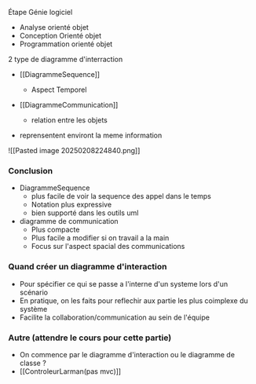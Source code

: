 Étape Génie logiciel 
- Analyse orienté objet
- Conception Orienté objet
- Programmation orienté objet


2 type de diagramme d'interraction
- [[DiagrammeSequence]]
	- Aspect Temporel 
- [[DiagrammeCommunication]]
	- relation entre les objets

- reprensentent environt la meme information

![[Pasted image 20250208224840.png]]


### Conclusion
- DiagrammeSequence 
	- plus facile de voir la sequence des appel dans le temps 
	- Notation plus expressive
	- bien supporté dans les outils uml
- diagramme de communication
	- Plus compacte
	- Plus facile a modifier si on travail a la main 
	- Focus sur l'aspect spacial des communications


### Quand créer un diagramme d'interaction 
- Pour spécifier ce qui se passe a l'interne d'un systeme lors d'un scénario
- En pratique, on les faits pour reflechir aux partie les plus coimplexe du système
- Facilite la collaboration/communication au sein de l'équipe



### Autre (attendre le cours pour cette partie)
- On commence par le diagramme d'interaction ou le diagramme de classe ? 
- [[ControleurLarman(pas mvc)]]
